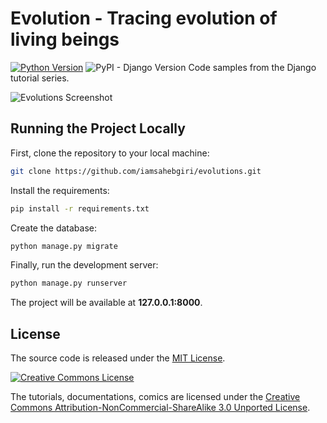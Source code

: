 # Evolution - Tracing evolution of living beings 

[![Python Version](https://img.shields.io/badge/python-3.6-brightgreen.svg)](https://python.org)
![PyPI - Django Version](https://img.shields.io/pypi/djversions/djangorestframework.svg?style=plastic)
Code samples from the Django tutorial series.

![Evolutions Screenshot](https://d26dzxoao6i3hh.cloudfront.net/items/0j1J2s300f1b2y1Y3p3k/django-boards.png?v=3ec9d7f5)


## Running the Project Locally

First, clone the repository to your local machine:

```bash
git clone https://github.com/iamsahebgiri/evolutions.git
```

Install the requirements:

```bash
pip install -r requirements.txt
```

Create the database:

```bash
python manage.py migrate
```

Finally, run the development server:

```bash
python manage.py runserver
```

The project will be available at **127.0.0.1:8000**.


## License

The source code is released under the [MIT License](https://github.com/sibtc/django-beginners-guide/blob/master/LICENSE).

[![Creative Commons License](https://i.creativecommons.org/l/by-nc-sa/3.0/88x31.png)](http://creativecommons.org/licenses/by-nc-sa/3.0/)

The tutorials, documentations, comics are licensed under the
[Creative Commons Attribution-NonCommercial-ShareAlike 3.0 Unported License](https://creativecommons.org/licenses/by-nc-sa/3.0/).